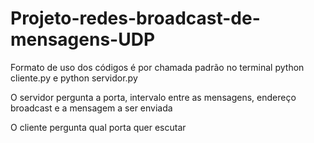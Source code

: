 # Projeto-redes-broadcast-de-mensagens-UDP

Formato de uso dos códigos é por chamada padrão no terminal
    python cliente.py e python servidor.py

O servidor pergunta a porta, intervalo entre as mensagens, endereço broadcast e a mensagem a ser enviada

O cliente pergunta qual porta quer escutar
